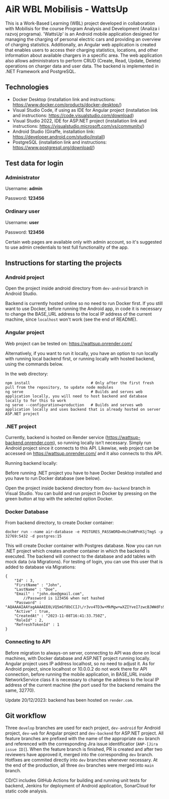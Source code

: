 # AiR WBL Mobilisis - WattsUp

This is a Work-Based Learning (WBL) project developed in collaboration with Mobilisis for the course Program Analysis and Development (Analiza i razvoj programa). 'WattsUp' is an Android mobile application designed for managing the charging of personal electric cars and providing an overview of charging statistics. Additionally, an Angular web application is created that enables users to access their charging statistics, locations, and other information about available chargers in a specific area. The web application also allows administrators to perform CRUD (Create, Read, Update, Delete) operations on charger data and user data. The backend is implemented in .NET Framework and PostgreSQL. 

## Technologies

- Docker Desktop (installation link and instructions: https://www.docker.com/products/docker-desktop/)
- Visual Studio Code, if using as IDE for Angular project (installation link and instructions: https://code.visualstudio.com/download)
- Visual Studio 2022, IDE for ASP.NET project (installation link and instructions: https://visualstudio.microsoft.com/vs/community/)
- Android Studio (Giraffe, installation link: https://developer.android.com/studio/install)
- PostgreSQL (installation link and instructions: https://www.postgresql.org/download/)

## Test data for login

### Administrator

Username: **admin** 

Password: **123456**

### Ordinary user

Username: **user** 

Password: **123456**

Certain web pages are available only with admin account, so it's suggested to use admin credentials to test full functionality of the app.

## Instructions for starting the projects

### Android project

Open the project inside android directory from `dev-android` branch in Android Studio. 

Backend is currently hosted online so no need to run Docker first. If you still want to use Docker, before running the Android app, in code it is necessary to change the BASE_URL address to the local IP address of the current machine, since `localhost` won't work (see the end of README).

### Angular project

Web project can be tested on: https://wattsup.onrender.com/

Alternatively, if you want to run it locally, you have an option to run locally with running local backend first, or running locally with hosted backend, using the commands below.

In the web directory:
```
npm install                           # Only after the first fresh pull from the repository, to update node modules
ng serve                              # Builds and serves web application locally, you will need to host backend and database locally to for this to work
ng serve --configuration=production   # Builds and serves web application locally and uses backend that is already hosted on server ASP.NET project
```

### .NET project

Currently, backend is hosted on Render service (https://wattsup-backend.onrender.com), so running locally isn’t necessary. Simply run Android project since it connects to this API. Likewise, web project can be accessed on https://wattsup.onrender.com/ and it also connects to this API.

Running backend locally:

Before running .NET project you have to have Docker Desktop installed and you have to run Docker database (see below).

Open the project inside backend directory from `dev-backend` branch in Visual Studio. You can build and run project in Docker by pressing on the green button at top with the selected option Docker.

### Docker Database

From backend directory, to create Docker container:
```
docker run --name air-database -e POSTGRES_PASSWORD=Ho1hmRPnKSjTmgS -p 32769:5432 -d postgres:15
```

This will create Docker container with Postgres database. Now you can run .NET project which creates another container in which the backend is executed. The backend will connect to the database and add tables with mock data (via Migrations). For testing of login, you can use this user that is added to database via Migrations:
```
{
	"Id" : 3,
	"FirstName" : "John",
	"LastName" : "Doe",
	"Email" : "john.doe@gmail.com",
		//Password is 123456 when not hashed
	"Password" : "AQAAAAIAAYagAAAAEE0LVQ5mGf8bCCIJ\/r3vv4TD3w+MkMgw+wXZIYveI7zwcBJWWdFs9AmwNwOlHpcfNw==",
	"Active" : true,
	"CreatedAt" : "2023-11-08T16:41:33.750Z",
	"RoleId" : 2,
	"RefreshTokenId" : 1
}
```

### Connecting to API

Before migration to always-on server, connecting to API was done on local machines, with Docker database and ASP.NET project running locally. Angular project uses IP address localhost, so no need to adjust it. As for Android project, since localhost or 10.0.0.2 do not work there for API connection, before running the mobile application, in BASE_URL inside NetworkService class it is necessary to change the address to the local IP address of the current machine (the port used for the backend remains the same, 32770).

Update 20/12/2023: backend has been hosted on `render.com`.

## Git workflow

Three `develop` branches are used for each project, `dev-android` for Android project, `dev-web` for Angular project and `dev-backend` for ASP.NET project. All feature branches are prefixed with the name of the appropriate `dev` branch and referenced with the corresponding Jira issue identificatior (`ANP-[Jira issue ID]`). When the feature branch is finished, PR is created and after two reviewers have approved it, merged into the corresponding `dev` branch.  Hotfixes are commited directly into `dev` branches whenever necessary. At the end of the production, all three `dev` branches were merged into `main` branch.

CD/CI includes GitHub Actions for building and running unit tests for backend, Jenkins for deployment of Android application, SonarCloud for static code analysis.
